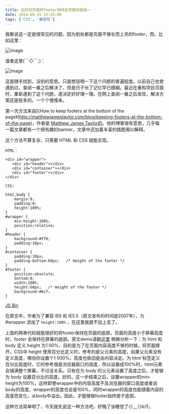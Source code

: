 ```yaml
---
title: 如何将页面的footer保持在页面的底部一
date: 2014-08-25 22:25:00
tags: ['CSS', '兼容性']
---
```


我敢说这一定是很常见的问题，因为到处都是页面不够长而上吊的footer，而。比如这里：

![image](http://ncuey-crispelite.stor.sinaapp.com/QQ20140825-1.png)

或者这里(￣◇￣;)：

![image](http://ncuey-crispelite.stor.sinaapp.com/QQ20140826-1.png)

这是随手找到，没别的意思。只是想说明一下这个问题的普遍程度。以前自己也曾遇到过，查阅一番之后解决了，但是日子长了记忆早已模糊。最近在重构项目页面时，重新遇到了这个问题，遂决定好好理一理。在网上查阅一番之后发现，解决方案还是挺多的。一个个慢慢来。

第一次方法来自[《How to keep footers at the bottom of the page》]http://matthewjamestaylor.com/blog/keeping-footers-at-the-bottom-of-the-page)，作者是 [Matthew James Taylor的](http://matthewjamestaylor.com/about)。他的博客很有意思，几乎每一篇文章都有一个很有趣的banner，文章中还加着丰富的插图用以解释。

这个方法不算复杂，只需要 HTML 和 CSS 就能实现。
    
    HTML：
    
    <div id="wrapper">
       <div id="header"></div>
       <div id="container"></div>
       <div id="footer"></div>
    </div>
    
    CSS:
    
    html,body {
		margin:0;
   		padding:0;
   		height:100%;
    }
    #wrapper {
     	min-height:100%;
     	position:relative;
    }
    #header {
     	background:#ff0;
     	padding:10px;
    }
    #container {
     	padding:10px;
     	padding-bottom:60px;   /* Height of the footer */
    }
    #footer {
     	position:absolute;
     	bottom:0;
     	width:100%;
     	height:60px;   /* Height of the footer */
     	background:#6cf;
    }

<a class="jsbin-embed" href="http://jsbin.com/ziqim/15/embed?html,css,output">JS Bin</a><script src="http://static.jsbin.com/js/embed.js"></script>

在原文中，作者为了兼容 IE6 和 IE5.5（原文发布的时间是2007年），为 #wrapper 添加了 `height:100%` ，在这里我就不加上去了。

上面的两串代码就能很好的将footer保持在页面的底部，页面的高度小于屏幕高度时，footer 会保持在屏幕的底部。原文demo请戳[这里](http://matthewjamestaylor.com/blog/bottom-footer-demo.htm)
稍微分析一下：为 html 和 body 定义 height 为1 00%，目的是为了在页面内容高度不够的时候，将页面撑开。CSS中 height 使用百分比定义时，参考的是父元素的高度，如果父元素没有定义高度，哪怕你设置个1 000%，高度也依旧是由内容决定。为 html 标签定义百分比高度时，它的参考值是浏览器窗口的高度，所以设置成100%时，html元素会铺满整个屏幕，不过没关系。只有在为 body 的父元素设置了高度之后，才能够为 body 设置百分比的高度。好的，这一步结束之后，设置wrapper的min-height为100%，这样即使wrapper中的内容高度不及浏览器的窗口高度或者说body的高度，wrapper的高度也会是100%，同时wrapper的高度也能随着内容的高度而变化，从body中溢出。因此，才能够做footer始终居于底部。

这种方法简单明了，今天就先说这一种方法吧，好晚了该睡觉了⊙﹏⊙b汗。



